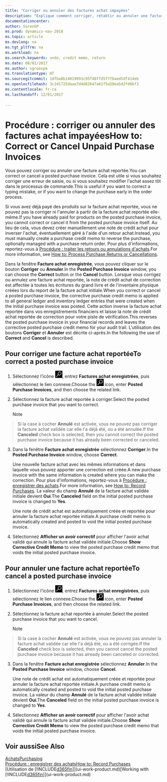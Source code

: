 ```yaml
---
title: "Corriger ou annuler des factures achat impayées"
description: "Explique comment corriger, rétablir ou annuler une facture achat reportée et créer automatiquement une note de crédit achat."
documentationcenter: 
author: SorenGP
ms.prod: dynamics-nav-2018
ms.topic: article
ms.devlang: na
ms.tgt_pltfrm: na
ms.workload: na
ms.search.keywords: undo, credit memo, return
ms.date: 08/01/2017
ms.author: sgroespe
ms.translationtype: HT
ms.sourcegitcommit: 1dfba8b14019991c95f40ffd5f7fbaed5df414eb
ms.openlocfilehash: 3c2d1725daae7d4d82647a61f5a50ea5d2fd6bf3
ms.contentlocale: fr-ca
ms.lasthandoff: 12/01/2017

---
```

# <a name="how-to-correct-or-cancel-unpaid-purchase-invoices"></a><span data-ttu-id="5f069-103">Procédure : corriger ou annuler des factures achat impayées</span><span class="sxs-lookup"><span data-stu-id="5f069-103">How to: Correct or Cancel Unpaid Purchase Invoices</span></span>
<span data-ttu-id="5f069-104">Vous pouvez corriger ou annuler une facture achat reportée.</span><span class="sxs-lookup"><span data-stu-id="5f069-104">You can correct or cancel a posted purchase invoice.</span></span> <span data-ttu-id="5f069-105">Cela est utile si vous souhaitez corriger une erreur de saisie, ou si vous souhaitez modifier l'achat assez tôt dans le processus de commande.</span><span class="sxs-lookup"><span data-stu-id="5f069-105">This is useful if you want to correct a typing mistake, or if you want to change the purchase early in the order process.</span></span>

<span data-ttu-id="5f069-106">Si vous avez déjà payé des produits sur la facture achat reportée, vous ne pouvez pas la corriger ni l'annuler à partir de la facture achat reportée elle-même.</span><span class="sxs-lookup"><span data-stu-id="5f069-106">If you have already paid for products on the posted purchase invoice, you cannot correct or cancel it from the posted purchase invoice itself.</span></span> <span data-ttu-id="5f069-107">Au lieu de cela, vous devez créer manuellement une note de crédit achat pour inverser l'achat, éventuellement géré à l'aide d'un retour achat.</span><span class="sxs-lookup"><span data-stu-id="5f069-107">Instead, you must manually create a purchase credit memo to reverse the purchase, optionally managed with a purchase return order.</span></span> <span data-ttu-id="5f069-108">Pour plus d'informations, reportez-vous à [Procédure : traiter les retours ou annulations d'achats](purchasing-how-process-purchase-returns-cancellations.md).</span><span class="sxs-lookup"><span data-stu-id="5f069-108">For more information, see [How to: Process Purchase Returns or Cancellations](purchasing-how-process-purchase-returns-cancellations.md).</span></span>

<span data-ttu-id="5f069-109">Dans la fenêtre **Facture achat enregistrée**, vous pouvez cliquer sur le bouton **Corriger** ou **Annuler**.</span><span class="sxs-lookup"><span data-stu-id="5f069-109">In the **Posted Purchase Invoice** window, you can choose the **Correct** button or the **Cancel** button.</span></span> <span data-ttu-id="5f069-110">Lorsque vous corrigez ou annulez une facture achat reportée, la note de crédit achat de correction est affectée à toutes les écritures du grand livre et de l'inventaire physique créées lors du report de la facture achat initiale.</span><span class="sxs-lookup"><span data-stu-id="5f069-110">When you correct or cancel a posted purchase invoice, the corrective purchase credit memo is applied to all general ledger and inventory ledger entries that were created when the initial purchase invoice was posted.</span></span> <span data-ttu-id="5f069-111">Cette action inverse la facture achat reportée dans vos enregistrements financiers et laisse la note de crédit achat reportée de correction pour votre piste de vérification.</span><span class="sxs-lookup"><span data-stu-id="5f069-111">This reverses the posted purchase invoice in your financial records and leaves the corrective posted purchase credit memo for your audit trail.</span></span> <span data-ttu-id="5f069-112">L'utilisation des boutons **Corriger** et **Annuler** est décrite ci-après.</span><span class="sxs-lookup"><span data-stu-id="5f069-112">In the following the use of **Correct** and **Cancel** is described.</span></span>

## <a name="to-correct-a-posted-purchase-invoice"></a><span data-ttu-id="5f069-113">Pour corriger une facture achat reportée</span><span class="sxs-lookup"><span data-stu-id="5f069-113">To correct a posted purchase invoice</span></span>
1. <span data-ttu-id="5f069-114">Sélectionnez l'icône ![Page ou état pour la recherche](media/ui-search/search_small.png "icône Page ou état pour la recherche"), entrez **Factures achat enregistrées**, puis sélectionnez le lien connexe.</span><span class="sxs-lookup"><span data-stu-id="5f069-114">Choose the ![Search for Page or Report](media/ui-search/search_small.png "Search for Page or Report icon") icon, enter **Posted Purchase Invoices**, and then choose the related link.</span></span>  
2. <span data-ttu-id="5f069-115">Sélectionnez la facture achat reportée à corriger.</span><span class="sxs-lookup"><span data-stu-id="5f069-115">Select the posted purchase invoice that you want to correct.</span></span>  

    > [!NOTE]  
>   <span data-ttu-id="5f069-116">Si la case à cocher **Annulé** est activée, vous ne pouvez pas corriger la facture achat validée car elle l'a déjà été, ou a été annulée.</span><span class="sxs-lookup"><span data-stu-id="5f069-116">If the **Canceled** check box is selected, then you cannot correct the posted purchase invoice because it has already been corrected or canceled.</span></span>
3. <span data-ttu-id="5f069-117">Dans la fenêtre **Facture achat enregistrée** sélectionnez **Corriger**.</span><span class="sxs-lookup"><span data-stu-id="5f069-117">In the **Posted Purchase Invoice** window, choose **Correct**.</span></span>

    <span data-ttu-id="5f069-118">Une nouvelle facture achat avec les mêmes informations et dans laquelle vous pouvez apporter une correction est créée.</span><span class="sxs-lookup"><span data-stu-id="5f069-118">A new purchase invoice with the same information is created where you can make the correction.</span></span> <span data-ttu-id="5f069-119">Pour plus d'informations, reportez-vous à [Procédure : enregistrer des achats](purchasing-how-record-purchases.md).</span><span class="sxs-lookup"><span data-stu-id="5f069-119">For more information, see [How to: Record Purchases](purchasing-how-record-purchases.md).</span></span> <span data-ttu-id="5f069-120">La valeur du champ **Annulé** de la facture achat validée initiale devient **Oui**.</span><span class="sxs-lookup"><span data-stu-id="5f069-120">The **Canceled** field on the initial posted purchase invoice is changed to **Yes**.</span></span>

    <span data-ttu-id="5f069-121">Une note de crédit achat est automatiquement créée et reportée pour annuler la facture achat reportée initiale.</span><span class="sxs-lookup"><span data-stu-id="5f069-121">A purchase credit memo is automatically created and posted to void the initial posted purchase invoice.</span></span>
4. <span data-ttu-id="5f069-122">Sélectionnez **Afficher un avoir correctif** pour afficher l'avoir achat validé qui annule la facture achat validée initiale.</span><span class="sxs-lookup"><span data-stu-id="5f069-122">Choose **Show Corrective Credit Memo** to view the posted purchase credit memo that voids the initial posted purchase invoice.</span></span>

## <a name="to-cancel-a-posted-purchase-invoice"></a><span data-ttu-id="5f069-123">Pour annuler une facture achat reportée</span><span class="sxs-lookup"><span data-stu-id="5f069-123">To cancel a posted purchase invoice</span></span>
1. <span data-ttu-id="5f069-124">Sélectionnez l'icône ![Page ou état pour la recherche](media/ui-search/search_small.png "icône Page ou état pour la recherche"), entrez **Factures achat enregistrées**, puis sélectionnez le lien connexe.</span><span class="sxs-lookup"><span data-stu-id="5f069-124">Choose the ![Search for Page or Report](media/ui-search/search_small.png "Search for Page or Report icon") icon, enter **Posted Purchase Invoices**, and then choose the related link.</span></span>  
2. <span data-ttu-id="5f069-125">Sélectionnez la facture achat reportée à annuler.</span><span class="sxs-lookup"><span data-stu-id="5f069-125">Select the posted purchase invoice that you want to cancel.</span></span>

    > [!NOTE]  
>   <span data-ttu-id="5f069-126">Si la case à cocher **Annulé** est activée, vous ne pouvez pas annuler la facture achat validée car elle l'a déjà été, ou a été corrigée.</span><span class="sxs-lookup"><span data-stu-id="5f069-126">If the **Canceled** check box is selected, then you cannot cancel the posted purchase invoice because it has already been canceled or corrected.</span></span>
3. <span data-ttu-id="5f069-127">Dans la fenêtre **Facture achat enregistrée** sélectionnez **Annuler**.</span><span class="sxs-lookup"><span data-stu-id="5f069-127">In the **Posted Purchase Invoice** window, choose **Cancel**.</span></span>

    <span data-ttu-id="5f069-128">Une note de crédit achat est automatiquement créée et reportée pour annuler la facture achat reportée initiale.</span><span class="sxs-lookup"><span data-stu-id="5f069-128">A purchase credit memo is automatically created and posted to void the initial posted purchase invoice.</span></span> <span data-ttu-id="5f069-129">La valeur du champ **Annulé** de la facture achat validée initiale devient **Oui**.</span><span class="sxs-lookup"><span data-stu-id="5f069-129">The **Canceled** field on the initial posted purchase invoice is changed to **Yes**.</span></span>
4. <span data-ttu-id="5f069-130">Sélectionnez **Afficher un avoir correctif** pour afficher l'avoir achat validé qui annule la facture achat validée initiale.</span><span class="sxs-lookup"><span data-stu-id="5f069-130">Choose **Show Corrective Credit Memo** to view the posted purchase credit memo that voids the initial posted purchase invoice.</span></span>

## <a name="see-also"></a><span data-ttu-id="5f069-131">Voir aussi</span><span class="sxs-lookup"><span data-stu-id="5f069-131">See Also</span></span>
[<span data-ttu-id="5f069-132">Achats</span><span class="sxs-lookup"><span data-stu-id="5f069-132">Purchasing</span></span>](purchasing-manage-purchasing.md)  
[<span data-ttu-id="5f069-133">Procédure : enregistrer des achats</span><span class="sxs-lookup"><span data-stu-id="5f069-133">How to: Record Purchases</span></span>](purchasing-how-record-purchases.md)  
<span data-ttu-id="5f069-134">[Utilisation de [!INCLUDE[d365fin](includes/d365fin_md.md)]](ui-work-product.md)</span><span class="sxs-lookup"><span data-stu-id="5f069-134">[Working with [!INCLUDE[d365fin](includes/d365fin_md.md)]](ui-work-product.md)</span></span>

